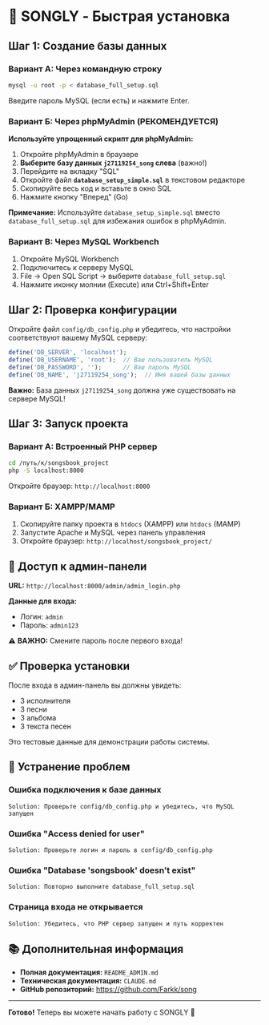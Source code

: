 # 🚀 SONGLY - Быстрая установка

## Шаг 1: Создание базы данных

### Вариант А: Через командную строку

```bash
mysql -u root -p < database_full_setup.sql
```

Введите пароль MySQL (если есть) и нажмите Enter.

### Вариант Б: Через phpMyAdmin (РЕКОМЕНДУЕТСЯ)

**Используйте упрощенный скрипт для phpMyAdmin:**

1. Откройте phpMyAdmin в браузере
2. **Выберите базу данных `j27119254_song` слева** (важно!)
3. Перейдите на вкладку "SQL"
4. Откройте файл **`database_setup_simple.sql`** в текстовом редакторе
5. Скопируйте весь код и вставьте в окно SQL
6. Нажмите кнопку "Вперед" (Go)

**Примечание:** Используйте `database_setup_simple.sql` вместо `database_full_setup.sql` для избежания ошибок в phpMyAdmin.

### Вариант В: Через MySQL Workbench

1. Откройте MySQL Workbench
2. Подключитесь к серверу MySQL
3. File → Open SQL Script → выберите `database_full_setup.sql`
4. Нажмите иконку молнии (Execute) или Ctrl+Shift+Enter

## Шаг 2: Проверка конфигурации

Откройте файл `config/db_config.php` и убедитесь, что настройки соответствуют вашему MySQL серверу:

```php
define('DB_SERVER', 'localhost');
define('DB_USERNAME', 'root');  // Ваш пользователь MySQL
define('DB_PASSWORD', '');      // Ваш пароль MySQL
define('DB_NAME', 'j27119254_song');  // Имя вашей базы данных
```

**Важно:** База данных `j27119254_song` должна уже существовать на сервере MySQL!

## Шаг 3: Запуск проекта

### Вариант А: Встроенный PHP сервер

```bash
cd /путь/к/songsbook_project
php -S localhost:8000
```

Откройте браузер: `http://localhost:8000`

### Вариант Б: XAMPP/MAMP

1. Скопируйте папку проекта в `htdocs` (XAMPP) или `htdocs` (MAMP)
2. Запустите Apache и MySQL через панель управления
3. Откройте браузер: `http://localhost/songsbook_project/`

## 🎯 Доступ к админ-панели

**URL:** `http://localhost:8000/admin/admin_login.php`

**Данные для входа:**
- Логин: `admin`
- Пароль: `admin123`

⚠️ **ВАЖНО:** Смените пароль после первого входа!

## ✅ Проверка установки

После входа в админ-панель вы должны увидеть:
- 3 исполнителя
- 3 песни
- 3 альбома
- 3 текста песен

Это тестовые данные для демонстрации работы системы.

## 🔧 Устранение проблем

### Ошибка подключения к базе данных
```
Solution: Проверьте config/db_config.php и убедитесь, что MySQL запущен
```

### Ошибка "Access denied for user"
```
Solution: Проверьте логин и пароль в config/db_config.php
```

### Ошибка "Database 'songsbook' doesn't exist"
```
Solution: Повторно выполните database_full_setup.sql
```

### Страница входа не открывается
```
Solution: Убедитесь, что PHP сервер запущен и путь корректен
```

## 📚 Дополнительная информация

- **Полная документация:** `README_ADMIN.md`
- **Техническая документация:** `CLAUDE.md`
- **GitHub репозиторий:** https://github.com/Farkk/song

---

**Готово!** Теперь вы можете начать работу с SONGLY 🎵
